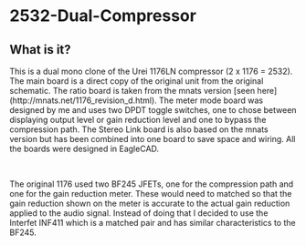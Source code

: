 # 2532-Dual-Compressor

## What is it?

<p>This is a dual mono clone of the Urei 1176LN compressor (2 x 1176 = 2532). The main board is a direct copy of the original unit from the original schematic. The ratio board is taken from the mnats version [seen here](http://mnats.net/1176_revision_d.html). 
The meter mode board was designed by me and uses two DPDT toggle switches, one to chose between displaying output level or gain reduction level and one to bypass the compression path. The Stereo Link board is also based on the mnats version but has been combined into one board to save space and wiring. All the boards were designed in EagleCAD.</p><br>

<p>The original 1176 used two BF245 JFETs, one for the compression path and one for the gain reduction meter. These would need to matched so that the gain reduction shown on the meter is accurate to the actual gain reduction applied to the audio signal. Instead of doing that I decided to use the Interfet INF411 which is a matched pair and has similar characteristics to the BF245.</p>
